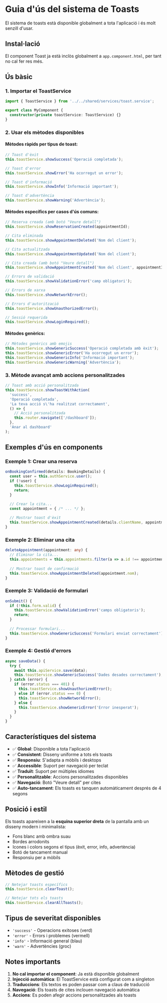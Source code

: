 # Guia d'ús del sistema de Toasts

El sistema de toasts està disponible globalment a tota l'aplicació i és molt senzill d'usar.

## Instal·lació

El component Toast ja està inclòs globalment a `app.component.html`, per tant no cal fer res més.

## Ús bàsic

### 1. Importar el ToastService

```typescript
import { ToastService } from '../../shared/services/toast.service';

export class MyComponent {
  constructor(private toastService: ToastService) {}
}
```

### 2. Usar els mètodes disponibles

#### Mètodes ràpids per tipus de toast:

```typescript
// Toast d'èxit
this.toastService.showSuccess('Operació completada');

// Toast d'error
this.toastService.showError('Ha ocorregut un error');

// Toast d'informació
this.toastService.showInfo('Informació important');

// Toast d'advertència
this.toastService.showWarning('Advertència');
```

#### Mètodes específics per casos d'ús comuns:

```typescript
// Reserva creada (amb botó "Veure detall")
this.toastService.showReservationCreated(appointmentId);

// Cita eliminada
this.toastService.showAppointmentDeleted('Nom del client');

// Cita actualitzada
this.toastService.showAppointmentUpdated('Nom del client');

// Cita creada (amb botó "Veure detall")
this.toastService.showAppointmentCreated('Nom del client', appointmentId);

// Errors de validació
this.toastService.showValidationError('camp obligatori');

// Errors de xarxa
this.toastService.showNetworkError();

// Errors d'autorització
this.toastService.showUnauthorizedError();

// Sessió requerida
this.toastService.showLoginRequired();
```

#### Mètodes genèrics:

```typescript
// Mètodes genèrics amb emojis
this.toastService.showGenericSuccess('Operació completada amb èxit');
this.toastService.showGenericError('Ha ocorregut un error');
this.toastService.showGenericInfo('Informació important');
this.toastService.showGenericWarning('Advertència');
```

### 3. Mètode avançat amb accions personalitzades

```typescript
// Toast amb acció personalitzada
this.toastService.showToastWithAction(
  'success',
  'Operació completada',
  'La teva acció s\'ha realitzat correctament',
  () => {
    // Acció personalitzada
    this.router.navigate(['/dashboard']);
  },
  'Anar al dashboard'
);
```

## Exemples d'ús en components

### Exemple 1: Crear una reserva

```typescript
onBookingConfirmed(details: BookingDetails) {
  const user = this.authService.user();
  if (!user) {
    this.toastService.showLoginRequired();
    return;
  }

  // Crear la cita...
  const appointment = { /* ... */ };
  
  // Mostrar toast d'èxit
  this.toastService.showAppointmentCreated(details.clientName, appointment.id);
}
```

### Exemple 2: Eliminar una cita

```typescript
deleteAppointment(appointment: any) {
  // Eliminar la cita...
  this.appointments = this.appointments.filter(a => a.id !== appointment.id);
  
  // Mostrar toast de confirmació
  this.toastService.showAppointmentDeleted(appointment.nom);
}
```

### Exemple 3: Validació de formulari

```typescript
onSubmit() {
  if (!this.form.valid) {
    this.toastService.showValidationError('camps obligatoris');
    return;
  }
  
  // Processar formulari...
  this.toastService.showGenericSuccess('Formulari enviat correctament');
}
```

### Exemple 4: Gestió d'errors

```typescript
async saveData() {
  try {
    await this.apiService.save(data);
    this.toastService.showGenericSuccess('Dades desades correctament');
  } catch (error) {
    if (error.status === 401) {
      this.toastService.showUnauthorizedError();
    } else if (error.status === 0) {
      this.toastService.showNetworkError();
    } else {
      this.toastService.showGenericError('Error inesperat');
    }
  }
}
```

## Característiques del sistema

- ✅ **Global**: Disponible a tota l'aplicació
- ✅ **Consistent**: Disseny uniforme a tots els toasts
- ✅ **Responsiu**: S'adapta a mòbils i desktops
- ✅ **Accessible**: Suport per navegació per teclat
- ✅ **Traduït**: Suport per múltiples idiomes
- ✅ **Personalitzable**: Accions personalitzades disponibles
- ✅ **Navegació**: Botó "Veure detall" per cites
- ✅ **Auto-tancament**: Els toasts es tanquen automàticament després de 4 segons

## Posició i estil

Els toasts apareixen a la **esquina superior dreta** de la pantalla amb un disseny modern i minimalista:

- Fons blanc amb ombra suau
- Bordes arrodonits
- Icones i colors segons el tipus (èxit, error, info, advertència)
- Botó de tancament manual
- Responsiu per a mòbils

## Mètodes de gestió

```typescript
// Netejar toasts específics
this.toastService.clearToast();

// Netejar tots els toasts
this.toastService.clearAllToasts();
```

## Tipus de severitat disponibles

- `'success'` - Operacions exitoses (verd)
- `'error'` - Errors i problemes (vermell)
- `'info'` - Informació general (blau)
- `'warn'` - Advertències (groc)

## Notes importants

1. **No cal importar el component**: Ja està disponible globalment
2. **Injecció automàtica**: El ToastService està configurat com a singleton
3. **Traduccions**: Els textos es poden passar com a claus de traducció
4. **Navegació**: Els toasts de cites inclouen navegació automàtica
5. **Accions**: Es poden afegir accions personalitzades als toasts 
